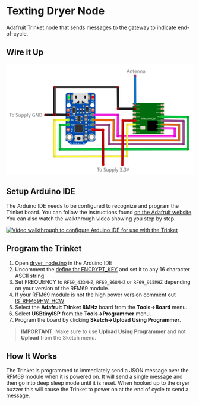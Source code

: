 # Texting Dryer Node
Adafruit Trinket node that sends messages to the [gateway](https://github.com/makercrew/texting_dryer_gateway) to indicate end-of-cycle.

## Wire it Up
![Diagram of connections between Trinket and RFM69 module](schematic/trinket_rfm69_bb.png)

## Setup Arduino IDE
The Arduino IDE needs to be configured to recognize and program the Trinket 
board. You can follow the instructions found [on the Adafruit website](https://learn.adafruit.com/adafruit-arduino-ide-setup/overview).
You can also watch the walkthrough video showing you step by step.

[![Video walkthrough to configure Arduino IDE for use with the Trinket](https://img.youtube.com/vi/3075oA2fwjI/0.jpg)](https://www.youtube.com/watch?v=3075oA2fwjI)

## Program the Trinket
  1. Open [dryer_node.ino](dryer_node/dryer_node.ino) in the Arduino IDE
  2. Uncomment the [define for ENCRYPT_KEY](https://github.com/makercrew/texting_dryer_node/blob/c00da230ec624bd9927bfc01fec92897e0d542ee/dryer_node/dryer_node.ino#L20) and set it to any 16 character ASCII string
  3. Set FREQUENCY to `RF69_433MHZ`, `RF69_868MHZ` or `RF69_915MHZ` depending 
  on your version of the RFM69 module.
  4. If your RFM69 module is not the high power version comment out [IS_RFM69HW_HCW](https://github.com/makercrew/texting_dryer_node/blob/c00da230ec624bd9927bfc01fec92897e0d542ee/dryer_node/dryer_node.ino#L27)
  5. Select the **Adafruit Trinket 8MHz** board from the **Tools->Board** menu.
  6. Select **USBtinyISP** from the **Tools->Programmer** menu. 
  7. Program the board by clicking **Sketch->Upload Using Programmer**.
 
> **IMPORTANT**: Make sure to use **Upload Using Programmer** and not **Upload** 
from the Sketch menu.

## How It Works
The Trinket is programmed to immediately send a JSON message over the RFM69 
module when it is powered on. It will send a single message and then go into 
deep sleep mode until it is reset. When hooked up to the dryer buzzer this 
will cause the Trinket to power on at the end of cycle to send a message.
